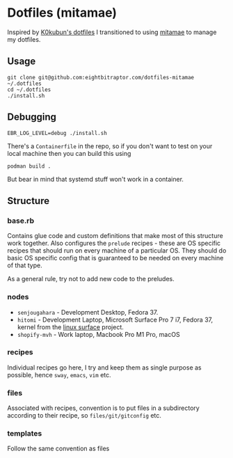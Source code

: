 # Dotfiles (mitamae)

Inspired by [K0kubun's dotfiles](https://github.com/k0kubun/dotfiles) I
transitioned to using [mitamae](https://github.com/itamae-kitchen/mitamae) to
manage my dotfiles.

## Usage

```
git clone git@github.com:eightbitraptor.com/dotfiles-mitamae ~/.dotfiles
cd ~/.dotfiles 
./install.sh
```

## Debugging 

```
EBR_LOG_LEVEL=debug ./install.sh
```

There's a `Containerfile` in the repo, so if you don't want to test on your
local machine then you can build this using

```
podman build .
```

But bear in mind that systemd stuff won't work in a container.

## Structure

### base.rb

Contains glue code and custom definitions that make most of this structure work
together. Also configures the `prelude` recipes - these are OS specific recipes
that should run on every machine of a particular OS. They should do basic OS
specific config that is guaranteed to be needed on every machine of that type.

As a general rule, try not to add new code to the preludes.

### nodes

* `senjougahara` - Development Desktop, Fedora 37.
* `hitomi` - Development Laptop, Microsoft Surface Pro 7 i7, Fedora 37, kernel
  from the [linux surface](https://github.com/linux-surface/linux-surface)
  project.
* `shopify-mvh` - Work laptop, Macbook Pro M1 Pro, macOS

### recipes

Individual recipes go here, I try and keep them as single purpose as possible,
hence `sway`, `emacs`, `vim` etc.

### files

Associated with recipes, convention is to put files in a subdirectory according
to their recipe, so `files/git/gitconfig` etc.

### templates

Follow the same convention as files

